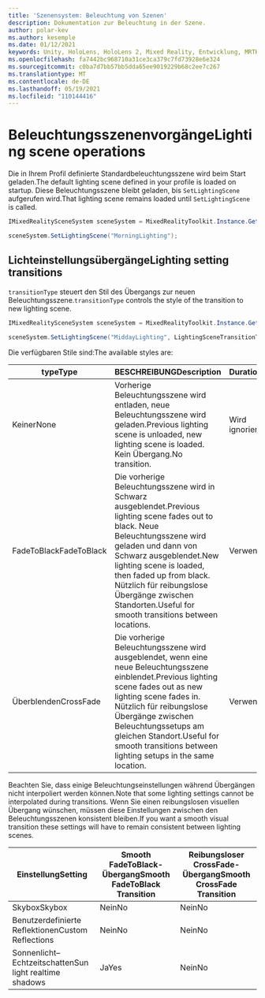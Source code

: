 ```yaml
---
title: 'Szenensystem: Beleuchtung von Szenen'
description: Dokumentation zur Beleuchtung in der Szene.
author: polar-kev
ms.author: kesemple
ms.date: 01/12/2021
keywords: Unity, HoloLens, HoloLens 2, Mixed Reality, Entwicklung, MRTK,
ms.openlocfilehash: fa7442bc968710a31ce3ca379c7fd73928e6e324
ms.sourcegitcommit: c0ba7d7bb57bb5dda65ee9019229b68c2ee7c267
ms.translationtype: MT
ms.contentlocale: de-DE
ms.lasthandoff: 05/19/2021
ms.locfileid: "110144416"
---
```

# <a name="lighting-scene-operations"></a><span data-ttu-id="0b2e1-104">Beleuchtungsszenenvorgänge</span><span class="sxs-lookup"><span data-stu-id="0b2e1-104">Lighting scene operations</span></span>

<span data-ttu-id="0b2e1-105">Die in Ihrem Profil definierte Standardbeleuchtungsszene wird beim Start geladen.</span><span class="sxs-lookup"><span data-stu-id="0b2e1-105">The default lighting scene defined in your profile is loaded on startup.</span></span> <span data-ttu-id="0b2e1-106">Diese Beleuchtungsszene bleibt geladen, bis `SetLightingScene` aufgerufen wird.</span><span class="sxs-lookup"><span data-stu-id="0b2e1-106">That lighting scene remains loaded until `SetLightingScene` is called.</span></span>

```c#
IMixedRealitySceneSystem sceneSystem = MixedRealityToolkit.Instance.GetService<IMixedRealitySceneSystem>();

sceneSystem.SetLightingScene("MorningLighting");
```

## <a name="lighting-setting-transitions"></a><span data-ttu-id="0b2e1-107">Lichteinstellungsübergänge</span><span class="sxs-lookup"><span data-stu-id="0b2e1-107">Lighting setting transitions</span></span>

<span data-ttu-id="0b2e1-108">`transitionType` steuert den Stil des Übergangs zur neuen Beleuchtungsszene.</span><span class="sxs-lookup"><span data-stu-id="0b2e1-108">`transitionType` controls the style of the transition to new lighting scene.</span></span>

```c#
IMixedRealitySceneSystem sceneSystem = MixedRealityToolkit.Instance.GetService<IMixedRealitySceneSystem>();

sceneSystem.SetLightingScene("MiddayLighting", LightingSceneTransitionType.CrossFade);
```

<span data-ttu-id="0b2e1-109">Die verfügbaren Stile sind:</span><span class="sxs-lookup"><span data-stu-id="0b2e1-109">The available styles are:</span></span>

<span data-ttu-id="0b2e1-110">type</span><span class="sxs-lookup"><span data-stu-id="0b2e1-110">Type</span></span> | <span data-ttu-id="0b2e1-111">BESCHREIBUNG</span><span class="sxs-lookup"><span data-stu-id="0b2e1-111">Description</span></span> | <span data-ttu-id="0b2e1-112">Duration</span><span class="sxs-lookup"><span data-stu-id="0b2e1-112">Duration</span></span>
--- | --- | ---
<span data-ttu-id="0b2e1-113">Keiner</span><span class="sxs-lookup"><span data-stu-id="0b2e1-113">None</span></span> | <span data-ttu-id="0b2e1-114">Vorherige Beleuchtungsszene wird entladen, neue Beleuchtungsszene wird geladen.</span><span class="sxs-lookup"><span data-stu-id="0b2e1-114">Previous lighting scene is unloaded, new lighting scene is loaded.</span></span> <span data-ttu-id="0b2e1-115">Kein Übergang.</span><span class="sxs-lookup"><span data-stu-id="0b2e1-115">No transition.</span></span> | <span data-ttu-id="0b2e1-116">Wird ignoriert.</span><span class="sxs-lookup"><span data-stu-id="0b2e1-116">Ignored</span></span>
<span data-ttu-id="0b2e1-117">FadeToBlack</span><span class="sxs-lookup"><span data-stu-id="0b2e1-117">FadeToBlack</span></span> | <span data-ttu-id="0b2e1-118">Die vorherige Beleuchtungsszene wird in Schwarz ausgeblendet.</span><span class="sxs-lookup"><span data-stu-id="0b2e1-118">Previous lighting scene fades out to black.</span></span> <span data-ttu-id="0b2e1-119">Neue Beleuchtungsszene wird geladen und dann von Schwarz ausgeblendet.</span><span class="sxs-lookup"><span data-stu-id="0b2e1-119">New lighting scene is loaded, then faded up from black.</span></span> <span data-ttu-id="0b2e1-120">Nützlich für reibungslose Übergänge zwischen Standorten.</span><span class="sxs-lookup"><span data-stu-id="0b2e1-120">Useful for smooth transitions between locations.</span></span> | <span data-ttu-id="0b2e1-121">Verwendet</span><span class="sxs-lookup"><span data-stu-id="0b2e1-121">Used</span></span>
<span data-ttu-id="0b2e1-122">Überblenden</span><span class="sxs-lookup"><span data-stu-id="0b2e1-122">CrossFade</span></span> | <span data-ttu-id="0b2e1-123">Die vorherige Beleuchtungsszene wird ausgeblendet, wenn eine neue Beleuchtungsszene einblendet.</span><span class="sxs-lookup"><span data-stu-id="0b2e1-123">Previous lighting scene fades out as new lighting scene fades in.</span></span> <span data-ttu-id="0b2e1-124">Nützlich für reibungslose Übergänge zwischen Beleuchtungssetups am gleichen Standort.</span><span class="sxs-lookup"><span data-stu-id="0b2e1-124">Useful for smooth transitions between lighting setups in the same location.</span></span> | <span data-ttu-id="0b2e1-125">Verwendet</span><span class="sxs-lookup"><span data-stu-id="0b2e1-125">Used</span></span>

<span data-ttu-id="0b2e1-126">Beachten Sie, dass einige Beleuchtungseinstellungen während Übergängen nicht interpoliert werden können.</span><span class="sxs-lookup"><span data-stu-id="0b2e1-126">Note that some lighting settings cannot be interpolated during transitions.</span></span> <span data-ttu-id="0b2e1-127">Wenn Sie einen reibungslosen visuellen Übergang wünschen, müssen diese Einstellungen zwischen den Beleuchtungsszenen konsistent bleiben.</span><span class="sxs-lookup"><span data-stu-id="0b2e1-127">If you want a smooth visual transition these settings will have to remain consistent between lighting scenes.</span></span>

<span data-ttu-id="0b2e1-128">Einstellung</span><span class="sxs-lookup"><span data-stu-id="0b2e1-128">Setting</span></span> | <span data-ttu-id="0b2e1-129">Smooth FadeToBlack-Übergang</span><span class="sxs-lookup"><span data-stu-id="0b2e1-129">Smooth FadeToBlack Transition</span></span> | <span data-ttu-id="0b2e1-130">Reibungsloser CrossFade-Übergang</span><span class="sxs-lookup"><span data-stu-id="0b2e1-130">Smooth CrossFade Transition</span></span>
--- | --- | ---
<span data-ttu-id="0b2e1-131">Skybox</span><span class="sxs-lookup"><span data-stu-id="0b2e1-131">Skybox</span></span> | <span data-ttu-id="0b2e1-132">Nein</span><span class="sxs-lookup"><span data-stu-id="0b2e1-132">No</span></span> | <span data-ttu-id="0b2e1-133">Nein</span><span class="sxs-lookup"><span data-stu-id="0b2e1-133">No</span></span>
<span data-ttu-id="0b2e1-134">Benutzerdefinierte Reflektionen</span><span class="sxs-lookup"><span data-stu-id="0b2e1-134">Custom Reflections</span></span> | <span data-ttu-id="0b2e1-135">Nein</span><span class="sxs-lookup"><span data-stu-id="0b2e1-135">No</span></span> | <span data-ttu-id="0b2e1-136">Nein</span><span class="sxs-lookup"><span data-stu-id="0b2e1-136">No</span></span>
<span data-ttu-id="0b2e1-137">Sonnenlicht– Echtzeitschatten</span><span class="sxs-lookup"><span data-stu-id="0b2e1-137">Sun light realtime shadows</span></span> | <span data-ttu-id="0b2e1-138">Ja</span><span class="sxs-lookup"><span data-stu-id="0b2e1-138">Yes</span></span> | <span data-ttu-id="0b2e1-139">Nein</span><span class="sxs-lookup"><span data-stu-id="0b2e1-139">No</span></span>
